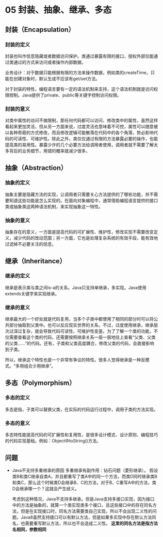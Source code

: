 # 05 封装、抽象、继承、多态

## 封装（Encapsulation）

### 封装的定义

封装也叫作信息隐藏或者数据访问保护。类通过暴露有限的接口，授权外部仅能通过类通过的方式来访问或者操作内部数据。

业务设计：对于数据只能根据有限的方法来操作数据，例如类的createTime，只能在创建对象时，默认生成不应该有get/set方法。

对于封装的特性，编程语言要有一定的语法机制来支持，这个语法机制就是访问权限控制。Java提供了private、public等关键字控制访问权限。

### 封装的意义

对类中属性的访问不做限制，那任何代码都可以访问、修改类中的属性，虽然这样看起来更加灵活，但从另一方面来说，过度灵活也意味着不可控，属性可以随意被以各种奇葩的方式修改，而且修改逻辑可能散落在代码中的各个角落，势必影响代码的可读性、可维护性。除此之外，类仅仅通过有限的方法暴露必要的操作，也能提高类的易用性。暴露少许的几个必要方法给调用者使用，调用者就不需要了解太多背后的业务细节，用错的概率就减少很多。

## 抽象（Abstraction）

### 抽象的定义

抽象主要是隐藏方法的实现，让调用者只需要关心方法提供的了哪些功能，并不需要知道这些功能是怎么实现的。在面向对象编程中，通常借助编程语言提供的接口类或抽象类这两种语法机制，来实现抽象这一特性。

### 抽象的意义

抽象存在的意义，一方面是提高代码的可扩展性、维护性，修改实现不需要改变定义，减少代码的改动范围；另一方面，它也是处理复杂系统的有效手段，能有效地过滤掉不必要关注的信息。

## 继承（Inheritance）

### 继承的定义

继承是表示类与类之间is-a的关系。Java只支持单继承，多实现。Java使用extends关键字来实现继承。

### 继承的意义

继承最大的一个好处就是代码复用，当多个子类中都使用了相同的部分时可以将公共部分抽取到父类中。也可以反应现实世界的关系。不过，过度使用继承，继承层次过深过复杂，就会导致代码可读性、可维护性变差。为了了解一个类的功能，不仅需要查看这个类的代码，还需要按照继承关系一层一层地往上查看“父类、父类的父类……”的代码。还有，子类和父类高度耦合，修改父类的代码，会直接影响到子类。

所以，继承这个特性也是一个非常有争议的特性。很多人觉得继承是一种反模式。“多用组合少用继承”。

## 多态（Polymorphism）

### 多态的定义

多态是指，子类可以替换父类，在实际的代码运行过程中，调用子类的方法实现。

### 多态的意义

多态特性能提高代码的可扩展性和复用性，是很多设计模式、设计原则、编程技巧的代码实现基础。例如：Object中toString()方法。

## 问题

* Java不支持多重继承的原因
  多重继承有副作用：钻石问题（菱形继承）。
  假设类B和类C继承自类A，并且都重写了类A中的同一个方法，而类D同时继承类B和类C，那么这个时候类D会继承B、C的方法，对于B、C重写A中的方法，类D会继承哪一个？这就会产生歧义。

  考虑到这种情况，Java不支持多继承。但是Java支持多接口实现，因为接口中的方法是抽象的，就算一个类实现类多个接口，且这些接口中的存在同名方法，但是在实现接口时，同名方法需要类自己实现，所以不会出现二义性的问题。Java8虽然支持接口可以有默认方法，但是如果多实现中存在默认方法同名，也需要重写默认方法，所以也不会造成二义性。
  **这里的同名方法是指方法名相同，参数相同**
